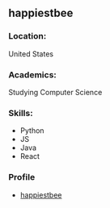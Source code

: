 ## happiestbee

### Location:
United States

### Academics:
Studying Computer Science

### Skills:
- Python
- JS
- Java 
- React

### Profile
- [happiestbee](https://github.com/happiestbee)